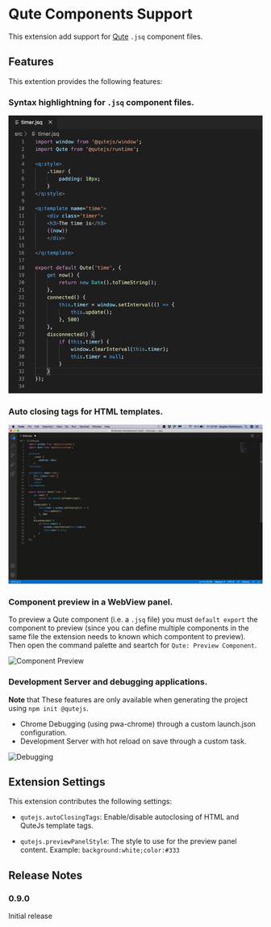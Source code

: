# Qute Components Support

This extension add support for [Qute](https://qutejs.org/) `.jsq` component files.

## Features

This extention provides the following features:

### Syntax highlightning for `.jsq` component files.

![Syntax highlighting](images/syntax.png)

### Auto closing tags for HTML templates.

![Auto closing tags](images/closetags.gif)

### Component preview in a WebView panel.

To preview a Qute component (i.e. a  `.jsq` file) you must `default export` the component to preview (since you can define multiple components in the same file the extension needs to known which compontent to preview). Then open the command palette and seartch for `Qute: Preview Component`.

![Component Preview](images/preview.png)

### Development Server and debugging applications.

**Note** that These features are only available when generating the project using `npm init @qutejs`.

* Chrome Debugging (using pwa-chrome) through a custom launch.json configuration.
* Development Server with hot reload on save through a custom task.

![Debugging](images/debug.png)

## Extension Settings

This extension contributes the following settings:

* `qutejs.autoClosingTags`: Enable/disable autoclosing of HTML and QuteJs template tags.

* `qutejs.previewPanelStyle`: The style to use for the preview panel content. Example: `background:white;color:#333`

## Release Notes

### 0.9.0

Initial release

